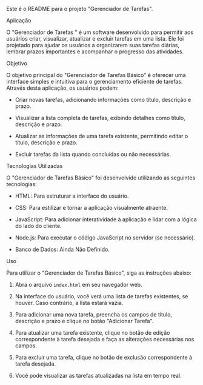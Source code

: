 
Este é o README para o projeto "Gerenciador de Tarefas". 

  

Aplicação 

  

O "Gerenciador de Tarefas " é um software desenvolvido para permitir aos usuários criar, visualizar, atualizar e excluir tarefas em uma lista. Ele foi projetado para ajudar os usuários a organizarem suas tarefas diárias, lembrar prazos importantes e acompanhar o progresso das atividades. 

  

Objetivo 

  

O objetivo principal do "Gerenciador de Tarefas Básico" é oferecer uma interface simples e intuitiva para o gerenciamento eficiente de tarefas. Através desta aplicação, os usuários podem: 

  

- Criar novas tarefas, adicionando informações como título, descrição e prazo. 

- Visualizar a lista completa de tarefas, exibindo detalhes como título, descrição e prazo. 

- Atualizar as informações de uma tarefa existente, permitindo editar o título, descrição e prazo. 

- Excluir tarefas da lista quando concluídas ou não necessárias. 

 
 

Tecnologias Utilizadas 

  

O "Gerenciador de Tarefas Básico" foi desenvolvido utilizando as seguintes tecnologias: 

  

- HTML: Para estruturar a interface do usuário. 

- CSS: Para estilizar e tornar a aplicação visualmente atraente. 

- JavaScript: Para adicionar interatividade à aplicação e lidar com a lógica do lado do cliente. 

- Node.js: Para executar o código JavaScript no servidor (se necessário). 

- Banco de Dados: Ainda Não Definido. 

  

 

Uso 
  

Para utilizar o "Gerenciador de Tarefas Básico", siga as instruções abaixo: 

  

1. Abra o arquivo `index.html` em seu navegador web. 

2. Na interface do usuário, você verá uma lista de tarefas existentes, se houver. Caso contrário, a lista estará vazia. 

3. Para adicionar uma nova tarefa, preencha os campos de título, descrição e prazo e clique no botão "Adicionar Tarefa". 

4. Para atualizar uma tarefa existente, clique no botão de edição correspondente à tarefa desejada e faça as alterações necessárias nos campos. 

5. Para excluir uma tarefa, clique no botão de exclusão correspondente à tarefa desejada. 

6. Você pode visualizar as tarefas atualizadas na lista em tempo real. 




